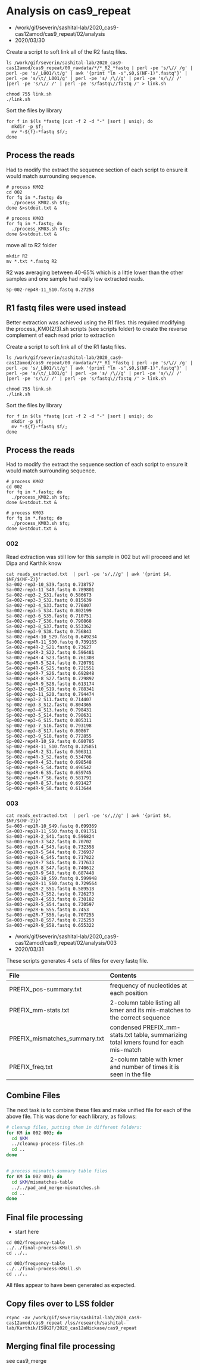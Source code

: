 # Analysis on cas9_repeat

* /work/gif/severin/sashital-lab/2020_cas9-cas12amod/cas9_repeat/02/analysis
* 2020/03/30


Create a script to soft link all of the R2 fastq files.

```
ls /work/gif/severin/sashital-lab/2020_cas9-cas12amod/cas9_repeat/00_rawdata/*/*_R2_*fastq | perl -pe 's/\// /g' | perl -pe 's/_L001/\t/g' | awk '{print "ln -s",$0,$(NF-1)".fastq"}' | perl -pe 's/\t/_L001/g' | perl -pe 's/ /\//g' | perl -pe 's/\// /' |perl -pe 's/\// /' | perl -pe 's/fastq\//fastq /' > link.sh

chmod 755 link.sh
./link.sh
```

Sort the files by library

```
for f in $(ls *fastq |cut -f 2 -d "-" |sort | uniq); do
  mkdir -p $f;
  mv *-${f}-*fastq $f/;
done

```

## Process the reads

Had to modify the extract the sequence section of each script to ensure it would match surrounding sequence.

```
# process KM02
cd 002
for fq in *.fastq; do
  ./process_KM02.sh $fq;
done &>stdout.txt &

# process KM03
for fq in *.fastq; do
  ./process_KM03.sh $fq;
done &>stdout.txt &
```
move all to R2 folder

```
mkdir R2
mv *.txt *.fastq R2
```

R2 was averaging between 40-65% which is a little lower than the other samples and one sample had really low extracted reads.

```
Sp-002-rep4R-11_S10.fastq 0.27258
```

## R1 fastq files were used instead

Better extraction was achieved using the R1 files.  this required modifying the process_KM0(2/3).sh scripts (see scripts folder) to create the reverse complement of each read prior to extraction

Create a script to soft link all of the R1 fastq files.

```
ls /work/gif/severin/sashital-lab/2020_cas9-cas12amod/cas9_repeat/00_rawdata/*/*_R1_*fastq | perl -pe 's/\// /g' | perl -pe 's/_L001/\t/g' | awk '{print "ln -s",$0,$(NF-1)".fastq"}' | perl -pe 's/\t/_L001/g' | perl -pe 's/ /\//g' | perl -pe 's/\// /' |perl -pe 's/\// /' | perl -pe 's/fastq\//fastq /' > link.sh

chmod 755 link.sh
./link.sh
```

Sort the files by library

```
for f in $(ls *fastq |cut -f 2 -d "-" |sort | uniq); do
  mkdir -p $f;
  mv *-${f}-*fastq $f/;
done

```

## Process the reads

Had to modify the extract the sequence section of each script to ensure it would match surrounding sequence.

```
# process KM02
cd 002
for fq in *.fastq; do
  ./process_KM02.sh $fq;
done &>stdout.txt &

# process KM03
for fq in *.fastq; do
  ./process_KM03.sh $fq;
done &>stdout.txt &
```


### 002
Read extraction was still low for this sample in 002 but will proceed and let Dipa and Karthik know

```
cat reads_extracted.txt  | perl -pe 's/,//g' | awk '{print $4, $NF/$(NF-2)}'
Sa-002-rep3-10_S39.fastq 0.738757
Sa-002-rep3-11_S40.fastq 0.789801
Sa-002-rep3-2_S31.fastq 0.586673
Sa-002-rep3-3_S32.fastq 0.815639
Sa-002-rep3-4_S33.fastq 0.776807
Sa-002-rep3-5_S34.fastq 0.802199
Sa-002-rep3-6_S35.fastq 0.710751
Sa-002-rep3-7_S36.fastq 0.790868
Sa-002-rep3-8_S37.fastq 0.553362
Sa-002-rep3-9_S38.fastq 0.756843
Sa-002-rep4R-10_S29.fastq 0.649234
Sa-002-rep4R-11_S30.fastq 0.739165
Sa-002-rep4R-2_S21.fastq 0.73627
Sa-002-rep4R-3_S22.fastq 0.596481
Sa-002-rep4R-4_S23.fastq 0.761308
Sa-002-rep4R-5_S24.fastq 0.720791
Sa-002-rep4R-6_S25.fastq 0.721551
Sa-002-rep4R-7_S26.fastq 0.692848
Sa-002-rep4R-8_S27.fastq 0.729892
Sa-002-rep4R-9_S28.fastq 0.613174
Sp-002-rep3-10_S19.fastq 0.788341
Sp-002-rep3-11_S20.fastq 0.794474
Sp-002-rep3-2_S11.fastq 0.714407
Sp-002-rep3-3_S12.fastq 0.804365
Sp-002-rep3-4_S13.fastq 0.798431
Sp-002-rep3-5_S14.fastq 0.798631
Sp-002-rep3-6_S15.fastq 0.805311
Sp-002-rep3-7_S16.fastq 0.793198
Sp-002-rep3-8_S17.fastq 0.80867
Sp-002-rep3-9_S18.fastq 0.772855
Sp-002-rep4R-10_S9.fastq 0.680785
Sp-002-rep4R-11_S10.fastq 0.325851
Sp-002-rep4R-2_S1.fastq 0.506311
Sp-002-rep4R-3_S2.fastq 0.534706
Sp-002-rep4R-4_S3.fastq 0.698548
Sp-002-rep4R-5_S4.fastq 0.496542
Sp-002-rep4R-6_S5.fastq 0.659745
Sp-002-rep4R-7_S6.fastq 0.581791
Sp-002-rep4R-8_S7.fastq 0.691427
Sp-002-rep4R-9_S8.fastq 0.613644
```

### 003

```
cat reads_extracted.txt  | perl -pe 's/,//g' | awk '{print $4, $NF/$(NF-2)}'
Sa-003-rep1R-10_S49.fastq 0.699369
Sa-003-rep1R-11_S50.fastq 0.691751
Sa-003-rep1R-2_S41.fastq 0.596824
Sa-003-rep1R-3_S42.fastq 0.70702
Sa-003-rep1R-4_S43.fastq 0.732358
Sa-003-rep1R-5_S44.fastq 0.736937
Sa-003-rep1R-6_S45.fastq 0.717822
Sa-003-rep1R-7_S46.fastq 0.717633
Sa-003-rep1R-8_S47.fastq 0.740612
Sa-003-rep1R-9_S48.fastq 0.687448
Sa-003-rep2R-10_S59.fastq 0.599948
Sa-003-rep2R-11_S60.fastq 0.729564
Sa-003-rep2R-2_S51.fastq 0.589518
Sa-003-rep2R-3_S52.fastq 0.726273
Sa-003-rep2R-4_S53.fastq 0.730182
Sa-003-rep2R-5_S54.fastq 0.730597
Sa-003-rep2R-6_S55.fastq 0.7453
Sa-003-rep2R-7_S56.fastq 0.707255
Sa-003-rep2R-8_S57.fastq 0.725253
Sa-003-rep2R-9_S58.fastq 0.655322
```

* /work/gif/severin/sashital-lab/2020_cas9-cas12amod/cas9_repeat/02/analysis/003
* 2020/03/31

These scripts generates 4 sets of files for every fastq file.

| File                          | Contents                                                                             |
|:------------------------------|:-------------------------------------------------------------------------------------|
| PREFIX_pos-summary.txt        | frequency of nucleotides at each position                                            |
| PREFIX_mm-stats.txt           | 2-column table listing all kmer and its mis-matches to the correct sequence          |
| PREFIX_mismatches_summary.txt | condensed PREFIX_mm-stats.txt table, summarizing total kmers found for each mis-match |
| PREFIX_freq.txt               | 2-column table with kmer and number of times it is seen in the file                  |


## Combine Files

The next task is to combine these files and make unified file for each of the above file. This was done for each library, as follows:

```bash
# cleanup files, putting them in different folders:
for KM in 002 003; do
  cd $KM
  ../cleanup-process-files.sh
  cd ..
done


# process mismatch-summary table files
for KM in 002 003; do
  cd $KM/mismatches-table
  ../../pad_and_merge-mismatches.sh
  cd ..
done
```


## Final file processing


* start here

```
cd 002/frequency-table
../../final-process-KMall.sh
cd ../..
```

```
cd 003/frequency-table
../../final-process-KMall.sh
cd ../..
```

All files appear to have been generated as expected.


## Copy files over to LSS folder

```
rsync -av /work/gif/severin/sashital-lab/2020_cas9-cas12amod/cas9_repeat /lss/research/sashital-lab/Karthik/ISUGIF/2020_cas12aNickase/cas9_repeat
```


## Merging final file processing

see cas9_merge
